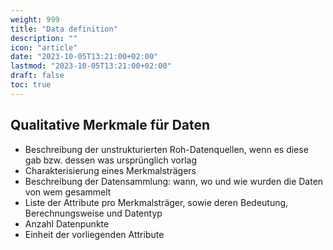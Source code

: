 ```yaml
---
weight: 999
title: "Data definition"
description: ""
icon: "article"
date: "2023-10-05T13:21:00+02:00"
lastmod: "2023-10-05T13:21:00+02:00"
draft: false
toc: true
---
```


##  Qualitative Merkmale für Daten

- Beschreibung der unstrukturierten Roh-Datenquellen, wenn es diese gab bzw. dessen was ursprünglich vorlag
- Charakterisierung eines Merkmalsträgers
- Beschreibung der Datensammlung: wann, wo und wie wurden die Daten von wem gesammelt
- Liste der Attribute pro Merkmalsträger, sowie deren Bedeutung, Berechnungsweise und Datentyp
- Anzahl Datenpunkte
- Einheit der vorliegenden Attribute

